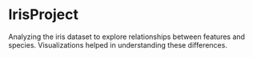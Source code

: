 # IrisProject
Analyzing the iris dataset to explore relationships between features and species. Visualizations helped in understanding these differences.
